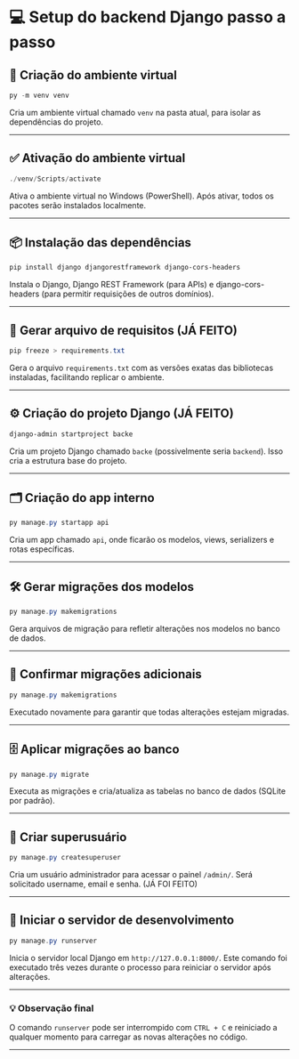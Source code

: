 
# 💻 Setup do backend Django passo a passo

## 🎯 Criação do ambiente virtual

```powershell
py -m venv venv
```
Cria um ambiente virtual chamado `venv` na pasta atual, para isolar as dependências do projeto.

---

## ✅ Ativação do ambiente virtual

```powershell
./venv/Scripts/activate
```
Ativa o ambiente virtual no Windows (PowerShell). Após ativar, todos os pacotes serão instalados localmente.

---

## 📦 Instalação das dependências

```powershell
pip install django djangorestframework django-cors-headers
```
Instala o Django, Django REST Framework (para APIs) e django-cors-headers (para permitir requisições de outros domínios).

---

## 💾 Gerar arquivo de requisitos (JÁ FEITO)

```powershell
pip freeze > requirements.txt
```
Gera o arquivo `requirements.txt` com as versões exatas das bibliotecas instaladas, facilitando replicar o ambiente.

---

## ⚙️ Criação do projeto Django (JÁ FEITO)

```powershell
django-admin startproject backe
```
Cria um projeto Django chamado `backe` (possivelmente seria `backend`). Isso cria a estrutura base do projeto.

---

## 🗂️ Criação do app interno

```powershell
py manage.py startapp api
```
Cria um app chamado `api`, onde ficarão os modelos, views, serializers e rotas específicas.

---

## 🛠️ Gerar migrações dos modelos

```powershell
py manage.py makemigrations
```
Gera arquivos de migração para refletir alterações nos modelos no banco de dados.

---

## 🔄 Confirmar migrações adicionais

```powershell
py manage.py makemigrations
```
Executado novamente para garantir que todas alterações estejam migradas.

---

## 🗄️ Aplicar migrações ao banco

```powershell
py manage.py migrate
```
Executa as migrações e cria/atualiza as tabelas no banco de dados (SQLite por padrão).

---

## 👤 Criar superusuário

```powershell
py manage.py createsuperuser
```
Cria um usuário administrador para acessar o painel `/admin/`. Será solicitado username, email e senha.  (JÁ FOI FEITO)

---

## 🚀 Iniciar o servidor de desenvolvimento

```powershell
py manage.py runserver
```
Inicia o servidor local Django em `http://127.0.0.1:8000/`. Este comando foi executado três vezes durante o processo para reiniciar o servidor após alterações.

---

### 💡 Observação final
O comando `runserver` pode ser interrompido com `CTRL + C` e reiniciado a qualquer momento para carregar as novas alterações no código.

---
